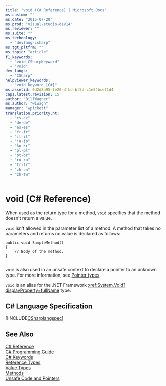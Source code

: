 ```yaml
---
title: "void (C# Reference) | Microsoft Docs"
ms.custom: ""
ms.date: "2015-07-20"
ms.prod: "visual-studio-dev14"
ms.reviewer: ""
ms.suite: ""
ms.technology: 
  - "devlang-csharp"
ms.tgt_pltfrm: ""
ms.topic: "article"
f1_keywords: 
  - "void_CSharpKeyword"
  - "void"
dev_langs: 
  - "CSharp"
helpviewer_keywords: 
  - "void keyword [C#]"
ms.assetid: 0d2d8a95-fe20-4fbd-bf5d-c1e54bce71d4
caps.latest.revision: 15
author: "BillWagner"
ms.author: "wiwagn"
manager: "wpickett"
translation.priority.ht: 
  - "cs-cz"
  - "de-de"
  - "es-es"
  - "fr-fr"
  - "it-it"
  - "ja-jp"
  - "ko-kr"
  - "pl-pl"
  - "pt-br"
  - "ru-ru"
  - "tr-tr"
  - "zh-cn"
  - "zh-tw"
---
```

# void (C# Reference)
When used as the return type for a method, `void` specifies that the method doesn't return a value.  
  
 `void` isn't allowed in the parameter list of a method. A method that takes no parameters and returns no value is declared as follows:  
  
```  
public void SampleMethod()  
{  
    // Body of the method.  
}  
  
```  
  
 `void` is also used in an unsafe context to declare a pointer to an unknown type. For more information, see [Pointer types](../../../csharp/programming-guide/unsafe-code-pointers/pointer-types.md).  
  
 `void` is an alias for the .NET Framework <xref:System.Void?displayProperty=fullName> type.  
  
## C# Language Specification  
 [!INCLUDE[CSharplangspec](../../../csharp/language-reference/keywords/includes/csharplangspec_md.md)]  
  
## See Also  
 [C# Reference](../../../csharp/language-reference/index.md)   
 [C# Programming Guide](../../../csharp/programming-guide/index.md)   
 [C# Keywords](../../../csharp/language-reference/keywords/index.md)   
 [Reference Types](../../../csharp/language-reference/keywords/reference-types.md)   
 [Value Types](../../../csharp/language-reference/keywords/value-types.md)   
 [Methods](../../../csharp/programming-guide/classes-and-structs/methods.md)   
 [Unsafe Code and Pointers](../../../csharp/programming-guide/unsafe-code-pointers/index.md)